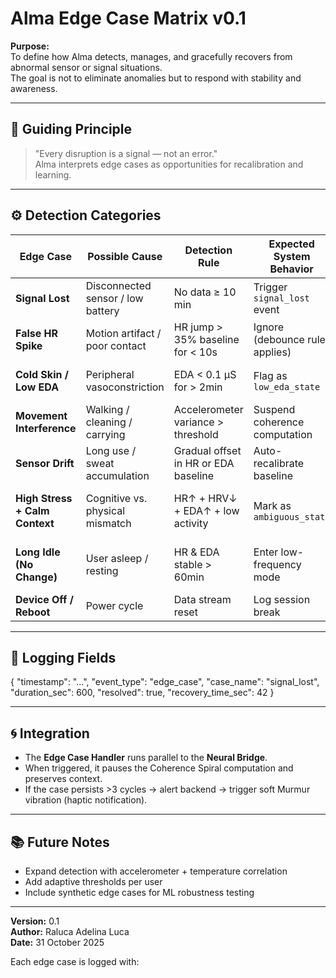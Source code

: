 # Alma Edge Case Matrix v0.1

**Purpose:**  
To define how Alma detects, manages, and gracefully recovers from abnormal sensor or signal situations.  
The goal is not to eliminate anomalies but to respond with stability and awareness.

---

## 🧭 Guiding Principle
> "Every disruption is a signal — not an error."  
Alma interprets edge cases as opportunities for recalibration and learning.

---

## ⚙️ Detection Categories

| Edge Case | Possible Cause | Detection Rule | Expected System Behavior | Recovery Strategy |
|------------|----------------|----------------|---------------------------|-------------------|
| **Signal Lost** | Disconnected sensor / low battery | No data ≥ 10 min | Trigger `signal_lost` event | Reconnect / wait for reconnection |
| **False HR Spike** | Motion artifact / poor contact | HR jump > 35% baseline for < 10s | Ignore (debounce rule applies) | Maintain previous stable HR |
| **Cold Skin / Low EDA** | Peripheral vasoconstriction | EDA < 0.1 µS for > 2min | Flag as `low_eda_state` | Blend HRV signal for compensation |
| **Movement Interference** | Walking / cleaning / carrying | Accelerometer variance > threshold | Suspend coherence computation | Resume after motion stabilizes |
| **Sensor Drift** | Long use / sweat accumulation | Gradual offset in HR or EDA baseline | Auto-recalibrate baseline | Update calibration every 30 min |
| **High Stress + Calm Context** | Cognitive vs. physical mismatch | HR↑ + HRV↓ + EDA↑ + low activity | Mark as `ambiguous_state` | Delay feedback; cross-check user context |
| **Long Idle (No Change)** | User asleep / resting | HR & EDA stable > 60min | Enter low-frequency mode | Reduce sampling; wait for trigger |
| **Device Off / Reboot** | Power cycle | Data stream reset | Log session break | Resume as new session |

---

## 🧮 Logging Fields
{
"timestamp": "...",
"event_type": "edge_case",
"case_name": "signal_lost",
"duration_sec": 600,
"resolved": true,
"recovery_time_sec": 42
}

---

## 🌀 Integration
- The **Edge Case Handler** runs parallel to the **Neural Bridge**.  
- When triggered, it pauses the Coherence Spiral computation and preserves context.  
- If the case persists >3 cycles → alert backend → trigger soft Murmur vibration (haptic notification).

---

## 📚 Future Notes
- Expand detection with accelerometer + temperature correlation  
- Add adaptive thresholds per user  
- Include synthetic edge cases for ML robustness testing

---

**Version:** 0.1  
**Author:** Raluca Adelina Luca  
**Date:** 31 October 2025

Each edge case is logged with:

